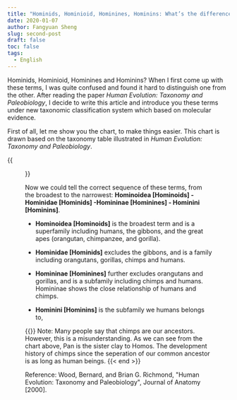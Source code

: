 ```yaml
---
title: "Hominids, Hominioid, Hominines, Hominins: What’s the difference?"
date: 2020-01-07
author: Fangyuan Sheng
slug: second-post
draft: false
toc: false
tags:
  - English
---
```

Hominids, Hominioid, Hominines and Hominins? When I first come up with these terms, I was quite confused and found it hard to distinguish one from the other. After reading the paper *Human Evolution: Taxonomy and Paleobiology*, I decide to write this article and introduce you these terms under new taxonomic classification system which based on molecular evidence.

First of all, let me show you the chart, to make things easier. This chart is drawn based on the taxonomy table illustrated in *Human Evolution: Taxonomy and Paleobiology*.


{{<figure src="https://hellenshengfy.github.io/Family tree.png" title="A taxonmoy tree drawn by myself">}}


Now we could tell the correct sequence of these terms, from the broadest to the narrowest: **Hominoidea [Hominoids] - Hominidae [Hominids] -Homininae [Hominines] - Hominini [Hominins]**. 

- **Hominoidea [Hominoids]** is the broadest term and is a superfamily including humans, the gibbons, and the great apes (orangutan, chimpanzee, and gorilla).

- **Hominidae [Hominids]** excludes the gibbons, and is a family including orangutans, gorillas, chimps and humans.

- **Homininae [Hominines]** further excludes orangutans and gorillas, and is a subfamily including chimps and humans. Homininae shows the close relationship of humans and chimps.

- **Hominini [Hominins]** is the subfamily we humans belongs to,


{{<block class="important" >}}
Note: Many people say that chimps are our ancestors. However, this is a misunderstanding. As we can see from the chart above, Pan is the sister clay to Homos. The development history of chimps since the seperation of our common ancestor is as long as human beings.
{{< end >}}

Reference: Wood, Bernard, and Brian G. Richmond, "Human Evolution: Taxonomy and Paleobiology", Journal of Anatomy [2000].
